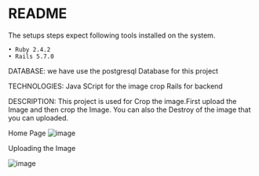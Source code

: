 # README
The setups steps expect following tools installed on the system.

    • Ruby 2.4.2
    • Rails 5.7.0

DATABASE:
we have use the postgresql Database for this project

TECHNOLOGIES:
Java SCript for the image crop
Rails for backend


DESCRIPTION:
This project is used for Crop the image.First upload the Image and then crop the Image.
You can also the Destroy of the image that you can uploaded.

Home Page
![image](https://user-images.githubusercontent.com/81669250/124554870-0fe1af80-de54-11eb-82e8-5edb3dbe9991.png)

Uploading the Image

![image](https://user-images.githubusercontent.com/81669250/124554935-2556d980-de54-11eb-81f4-9c15b66ea10d.png)

